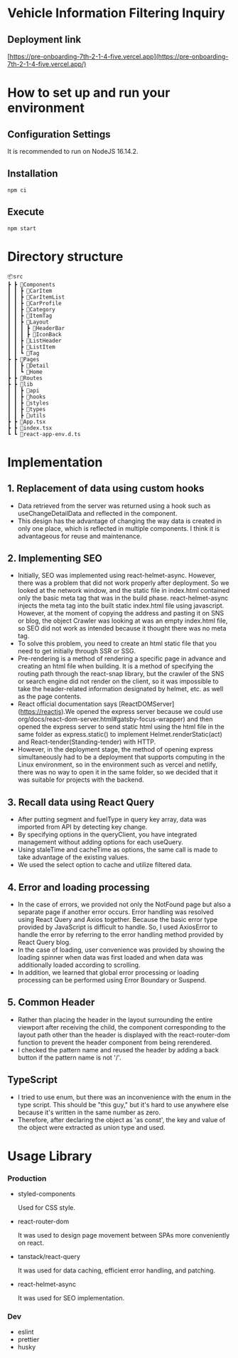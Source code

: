 # Vehicle Information Filtering Inquiry
## Deployment link

[https://pre-onboarding-7th-2-1-4-five.vercel.app](https://pre-onboarding-7th-2-1-4-five.vercel.app/)

# How to set up and run your environment

## Configuration Settings

It is recommended to run on NodeJS 16.14.2.

## Installation

```
npm ci

```

## Execute

```
npm start

```

# Directory structure

```
📦src
┣ ┣ 📂Components
┃ ┃ ┣ 📂CarItem
┃ ┃ ┣ 📂CarItemList
┃ ┃ ┣ 📂CarProfile
┃ ┃ ┣ 📂Category
┃ ┃ ┣ 📂ItemTag
┃ ┃ ┣ 📂Layout
┃ ┃ ┃ ┣ 📂HeaderBar
┃ ┃ ┃ ┣ 📂IconBack
┃ ┃ ┣ 📂ListHeader
┃ ┃ ┣ 📂ListItem
┃ ┃ ┗ 📂Tag
┣ ┣ 📂Pages
┃ ┃ ┣ 📂Detail
┃ ┃ ┗ 📂Home
┣ ┣ 📂Routes
┣ ┣ 📂lib
┃ ┃ ┣ 📂api
┃ ┃ ┣ 📂hooks
┃ ┃ ┣ 📂styles
┃ ┃ ┣ 📂types
┃ ┃ ┣ 📂utils
┣ ┣ 📜App.tsx
┣ ┣ 📜index.tsx
┗ ┗ 📜react-app-env.d.ts

```

# Implementation

## 1. Replacement of data using custom hooks

- Data retrieved from the server was returned using a hook such as useChangeDetailData and reflected in the component.
- This design has the advantage of changing the way data is created in only one place, which is reflected in multiple components. I think it is advantageous for reuse and maintenance.

## 2. Implementing SEO

- Initially, SEO was implemented using react-helmet-async. However, there was a problem that did not work properly after deployment. So we looked at the network window, and the static file in index.html contained only the basic meta tag that was in the build phase. react-helmet-async injects the meta tag into the built static index.html file using javascript. However, at the moment of copying the address and pasting it on SNS or blog, the object Crawler was looking at was an empty index.html file, so SEO did not work as intended because it thought there was no meta tag.
- To solve this problem, you need to create an html static file that you need to get initially through SSR or SSG.
- Pre-rendering is a method of rendering a specific page in advance and creating an html file when building. It is a method of specifying the routing path through the react-snap library, but the crawler of the SNS or search engine did not render on the client, so it was impossible to take the header-related information designated by helmet, etc. as well as the page contents.
- React official documentation says [ReactDOMServer] ([https://reactjs](https://reactjs/)).We opened the express server because we could use org/docs/react-dom-server.html#gatsby-focus-wrapper) and then opened the express server to send static html using the html file in the same folder as express.static() to implement Helmet.renderStatic(act) and React-tender(Standing-tender) with HTTP.
- However, in the deployment stage, the method of opening express simultaneously had to be a deployment that supports computing in the Linux environment, so in the environment such as vercel and netlify, there was no way to open it in the same folder, so we decided that it was suitable for projects with the backend.

## 3. Recall data using React Query

- After putting segment and fuelType in query key array, data was imported from API by detecting key change.
- By specifying options in the queryClient, you have integrated management without adding options for each useQuery.
- Using staleTime and cacheTime as options, the same call is made to take advantage of the existing values.
- We used the select option to cache and utilize filtered data.

## 4. Error and loading processing

- In the case of errors, we provided not only the NotFound page but also a separate page if another error occurs. Error handling was resolved using React Query and Axios together. Because the basic error type provided by JavaScript is difficult to handle. So, I used AxiosError to handle the error by referring to the error handling method provided by React Query blog.
- In the case of loading, user convenience was provided by showing the loading spinner when data was first loaded and when data was additionally loaded according to scrolling.
- In addition, we learned that global error processing or loading processing can be performed using Error Boundary or Suspend.

## 5. Common Header

- Rather than placing the header in the layout surrounding the entire viewport after receiving the child, the component corresponding to the layout path other than the header is displayed with the react-router-dom function to prevent the header component from being rerendered.
- I checked the pattern name and reused the header by adding a back button if the pattern name is not '/'.

## TypeScript

- I tried to use enum, but there was an inconvenience with the enum in the type script. This should be "this guy," but it's hard to use anywhere else because it's written in the same number as zero.
- Therefore, after declaring the object as 'as const', the key and value of the object were extracted as union type and used.

# Usage Library

### Production

- styled-components
    
    Used for CSS style.
    
- react-router-dom
    
    It was used to design page movement between SPAs more conveniently on react.
    
- tanstack/react-query
    
    It was used for data caching, efficient error handling, and patching.
    
- react-helmet-async
    
    It was used for SEO implementation.
    

### Dev

- eslint
- prettier
- husky
